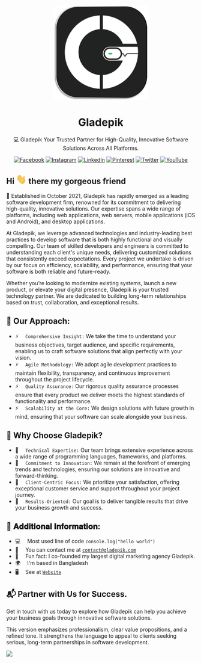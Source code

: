 
 <p align="center">
  <img src="2024gladepik.svg" width="50%" alt="Gladepik"> 
</p>

<h1 align="center">Gladepik</h1>
<p align="center">
  💻 Gladepik Your Trusted Partner for High-Quality, Innovative Software Solutions Across All Platforms.
</p>

<div align="center">
  <a href="https://facebook.com/gladepik" target="_blank"><img src="https://img.shields.io/badge/Facebook-%231877F2.svg?logo=Facebook&logoColor=white" alt="Facebook"></a>
  <a href="https://instagram.com/gladepik" target="_blank"><img src="https://img.shields.io/badge/Instagram-%23E4405F.svg?logo=Instagram&logoColor=white" alt="Instagram"></a>
  <a href="https://linkedin.com/in/gladepik" target="_blank"><img src="https://img.shields.io/badge/LinkedIn-%230077B5.svg?logo=linkedin&logoColor=white" alt="LinkedIn"></a>
  <a href="https://pinterest.com/gladepik" target="_blank"><img src="https://img.shields.io/badge/Pinterest-%23E60023.svg?logo=Pinterest&logoColor=white" alt="Pinterest"></a>
  <a href="https://twitter.com/gladepik" target="_blank"><img src="https://img.shields.io/badge/Twitter-%231DA1F2.svg?logo=Twitter&logoColor=white" alt="Twitter"></a>
  <a href="https://youtube.com/@gladepik" target="_blank"><img src="https://img.shields.io/badge/YouTube-%23FF0000.svg?logo=YouTube&logoColor=white" alt="YouTube"></a>
</div>


## Hi <img src="hello.gif" width="28px" alt="hi"> there my gorgeous friend


🔭 Established in October 2021, Gladepik has rapidly emerged as a leading software development firm, renowned for its commitment to delivering high-quality, innovative solutions. Our expertise spans a wide range of platforms, including web applications, web servers, mobile applications (iOS and Android), and desktop applications.

At Gladepik, we leverage advanced technologies and industry-leading best practices to develop software that is both highly functional and visually compelling. Our team of skilled developers and engineers is committed to understanding each client's unique needs, delivering customized solutions that consistently exceed expectations. Every project we undertake is driven by our focus on efficiency, scalability, and performance, ensuring that your software is both reliable and future-ready.

Whether you’re looking to modernize existing systems, launch a new product, or elevate your digital presence, Gladepik is your trusted technology partner. We are dedicated to building long-term relationships based on trust, collaboration, and exceptional results.

🚀 Our Approach:
------------------

* ⚡ &emsp;`Comprehensive Insight:` We take the time to understand your business objectives, target audience, and specific requirements, enabling us to craft software solutions that align perfectly with your vision.
* ⚡ &emsp;`Agile Methodology:` We adopt agile development practices to maintain flexibility, transparency, and continuous improvement throughout the project lifecycle.
* ⚡ &emsp;`Quality Assurance:` Our rigorous quality assurance processes ensure that every product we deliver meets the highest standards of functionality and performance.
* ⚡ &emsp;`Scalability at the Core:` We design solutions with future growth in mind, ensuring that your software can scale alongside your business.

🤝 Why Choose Gladepik?
--------------------------

* 🌱 &emsp;`Technical Expertise:` Our team brings extensive experience across a wide range of programming languages, frameworks, and platforms.
* 🌱 &emsp;`Commitment to Innovation:` We remain at the forefront of emerging trends and technologies, ensuring our solutions are innovative and forward-thinking.
* 🌱 &emsp;`Client-Centric Focus:` We prioritize your satisfaction, offering exceptional customer service and support throughout your project journey.
* 🌱 &emsp;`Results-Oriented:` Our goal is to deliver tangible results that drive your business growth and success.

🪪 𝐀𝐝𝐝𝐢𝐭𝐢𝐨𝐧𝐚𝐥 𝐈𝐧𝐟𝐨𝐫𝐦𝐚𝐭𝐢𝐨𝐧:
--------------------------------
* :computer: &emsp;Most used line of code `console.log("hello world")` <br/>
* :e-mail: &emsp;You can contact me at [`contact@gladepik.com`](mailto:gladepikagency@gmail.com)<br/>
* 🏢 &emsp;Fun fact: I co-founded my largest digital marketing agency Gladepik.
* 🌍 &emsp;I'm based in Bangladesh
* 🖥️ &emsp;See at [`Website`](http://gladepik.com)

📬 Partner with Us for Success.
----------------------------

Get in touch with us today to explore how Gladepik can help you achieve your business goals through innovative software solutions.

This version emphasizes professionalism, clear value propositions, and a refined tone. It strengthens the language to appeal to clients seeking serious, long-term partnerships in software development.

 [![](https://visitcount.itsvg.in/api?id=gladepik&icon=2&color=1)](https://visitcount.itsvg.in)
